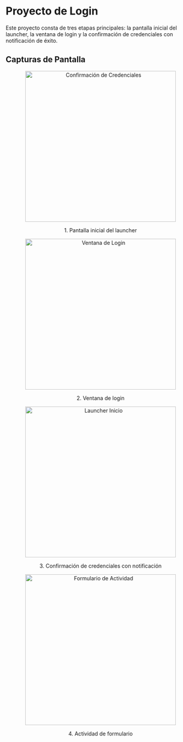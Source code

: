 # Proyecto de Login

Este proyecto consta de tres etapas principales: la pantalla inicial del launcher, la ventana de login y la confirmación de credenciales con notificación de éxito.

## Capturas de Pantalla

<div align="center">
  <!-- Primera Imagen -->
  <img src="https://github.com/user-attachments/assets/de9cb776-9bec-4778-a9bf-5e78aff34e47" alt="Confirmación de Credenciales" width="400">
  <p>1. Pantalla inicial del launcher </p>
  
  <!-- Segunda Imagen -->
  <img src="https://github.com/user-attachments/assets/7b4e5738-3002-4724-9830-c60a6a42b49a" alt="Ventana de Login" width="400">
  <p>2. Ventana de login</p>
  
  <!-- Tercera Imagen -->
  <img src="https://github.com/user-attachments/assets/e6c4f198-a197-40d8-9fbc-9e672725119c" alt="Launcher Inicio" width="400">
  <p>3. Confirmación de credenciales con notificación</p>
  
  <!-- Nueva Imagen -->
  <img src="https://github.com/user-attachments/assets/91cb1758-156d-4400-98aa-f6e93fc8c524" alt="Formulario de Actividad" width="400">
  <p>4. Actividad de formulario</p>
</div>
